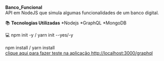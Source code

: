   **Banco_Funcional**  
  API em NodeJS que simula algumas funcionalidades de um banco digital.  
 
 :books: **Tecnologias Utilizadas**
 *Nodejs
 *GraphQL
 *MongoDB
 
 :computer: 
 npm init -y /  yarn init --yes/-y <br/>  
 npm install /  yarn install  
 [ clique aqui para fazer teste na aplicação http://localhost:3000/graphql](http://localhost:3000/graphql)  
 
 
 
 


